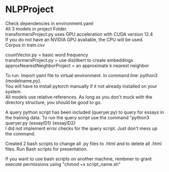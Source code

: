 # NLPProject

Check dependencies in environment.yaml  
All 3 models in project Folder.  
transformersProject.py uses GPU acceleration with CUDA version 12.4  
If you do not have an NVIDIA GPU available, the CPU will be used.  
Corpus in train.csv  

countVector.py = basic word frequency  
transformersProject.py = use distilbert to create embeddings  
approxNearestNeighborProject = an approximate k nearest neighbor  

To run. Import yaml file to virtual environment. In command line: python3 {modelname.py}.  
You will have to install pytorch manually if it not already installed on your system.  
All models use relative references. As long as you don't muck with the directory structure, you should be good to go.

A query python script has been included (queryer.py) to query for essays in the training data. To run the query script use the command "python3 queryer.py {essayID1} {essayID2}  
I did not implement error checks for the query script. Just don't mess up the command.  

Created 2 bash scripts to change all .py files to .html and to delete all .html files. Run Bash scripts for presentation.  

If you want to use bash scripts on another machine, rembmer to grant execute permissions using "chmod +x script_name.sh"

